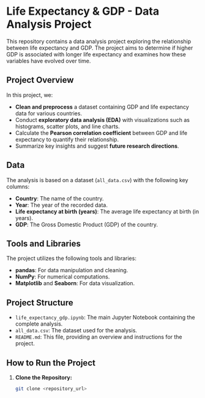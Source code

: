 # Life Expectancy & GDP - Data Analysis Project

This repository contains a data analysis project exploring the relationship between life expectancy and GDP. The project aims to determine if higher GDP is associated with longer life expectancy and examines how these variables have evolved over time.

## Project Overview

In this project, we:
- **Clean and preprocess** a dataset containing GDP and life expectancy data for various countries.
- Conduct **exploratory data analysis (EDA)** with visualizations such as histograms, scatter plots, and line charts.
- Calculate the **Pearson correlation coefficient** between GDP and life expectancy to quantify their relationship.
- Summarize key insights and suggest **future research directions**.

## Data

The analysis is based on a dataset (`all_data.csv`) with the following key columns:
- **Country**: The name of the country.
- **Year**: The year of the recorded data.
- **Life expectancy at birth (years)**: The average life expectancy at birth (in years).
- **GDP**: The Gross Domestic Product (GDP) of the country.

## Tools and Libraries

The project utilizes the following tools and libraries:
- **pandas**: For data manipulation and cleaning.
- **NumPy**: For numerical computations.
- **Matplotlib** and **Seaborn**: For data visualization.

## Project Structure

- `life_expectancy_gdp.ipynb`: The main Jupyter Notebook containing the complete analysis.
- `all_data.csv`: The dataset used for the analysis.
- `README.md`: This file, providing an overview and instructions for the project.

## How to Run the Project

1. **Clone the Repository:**
   ```bash
   git clone <repository_url>
